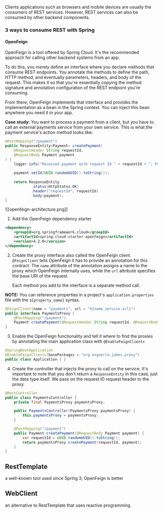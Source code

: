 Clients applications such as browsers and mobile devices are usually the consumers of REST services. However, REST services can also be consumed by other backend components.

### 3 ways to consume REST with Spring

#### OpenFeign
OpenFeign is a tool offered by Spring Cloud. It's the recommended approach for calling other backend systems from an app.

To do this, you merely define an interface where you declare methods that consume REST endpoints. You annotate the methods to define the path, HTTP method, and eventually parameters, headers, and body of the request. This makes it so that you're essentially copying the method signature and annotation configuration of the REST endpoint you're consuming.

From there, OpenFeign implements that interface and provides the implementation as a bean in the Spring context. You can inject this bean anywhere you need it in your app.

**Case study:** You want to process a payment from a client, but you have to call an external payments service from your own service. This is what the payment service's action method looks like:

```java
@PostMapping("/payment")  
public ResponseEntity<Payment> createPayment(  
    @RequestHeader String requestId,  
    @RequestBody Payment payment  
) {  
    logger.info("Received payment with request ID " + requestId + "; Payment amount: " + payment.getAmount());  
  
    payment.setId(UUID.randomUUID().toString());  
  
    return ResponseEntity  
            .status(HttpStatus.OK)  
            .header("requestId", requestId)  
            .body(payment);  
}
```

![[openfeign-architecture.png]]

1. Add the OpenFeign dependency starter
```xml
<dependency>  
    <groupId>org.springframework.cloud</groupId>  
    <artifactId>spring-cloud-starter-openfeign</artifactId>  
    <version>4.2.0</version>  
</dependency>
```

2. Create the proxy interface also called the OpenFeign client. `@FeignClient` tells OpenFeign it has to provide an annotation for this contract. The `name` attribute of the annotation assigns a name to the proxy which OpenFeign internally uses, while the `url` attribute specifies the base URI of the request. 

   Each method you add to the interface is a separate method call.

**NOTE:** You can reference properties in a project's `application.properties` file with the `${property_name}` syntax.
```java
@FeignClient(name = "payments", url = "${name.service.url}")
public interface PaymentsProxy {
	@PostMapping("/payment")
	Payment createPayment(@RequestHeader String requestId, @RequestBody Payment payment);
}
```

3. Enable the OpenFeign functionality and tell it where to find the proxies by annotating the main application class with `@EnableFeignClients`
```java
@SpringBootApplication
@EnableFeignClients(basePackages = "org.esguerra.james.proxy")
public class Application { }
```

4. Create the controller that injects the proxy to call on the service. It's important to note that you don't return a `ResponseEntity` in this case, just the data type itself. We pass on the request ID request header to the proxy.
```java
@RestController
public class PaymentsController {
	private final PaymentsProxy paymentsProxy;

	public PaymentsController(PaymentsProxy paymentsProxy) {
		this.paymentsProxy = paymentsProxy;
	}

	@PostMapping("/payment")
	public Payment createPayment(@RequestBody Payment payment) {
		var requestId = UUID.randomUUID().toString();
		return paymentsProxy.createPayment(requestId, payment);
	}
}
```


## RestTemplate
a well-known tool used since Spring 3; OpenFeign is better

## WebClient
an alternative to RestTemplate that uses reactive programming




